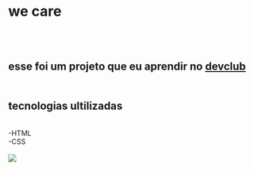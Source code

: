<h1>we care</h1>
<br>
<br>
<h2>esse foi um projeto que eu aprendir no <a href="https://rodolfomori.com.br/devclub">devclub</a>
<br>
<br>
<h2>tecnologias ultilizadas</h2>
<br>
-HTML
<br>
-CSS
<br>
<br>

<img src="https://github.com/jorgelima30/we-care/blob/main/foto-logo.png?raw=true"/>
